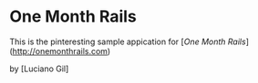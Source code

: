 # One Month Rails

This is the pinteresting sample appication for
[*One Month Rails*] (http://onemonthrails.com)

by [Luciano Gil]